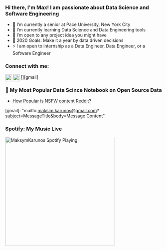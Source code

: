 ### Hi there, I'm Max! I am passionate about Data Science and Software Engineering

- 🔭 I’m currently a senior at Pace University, New York City
- 🌱 I’m currently learning Data Science and Data Engineering tools
- 👯 I’m open to any project idea you might have
- 🥅 2020 Goals: Make it a year by data driven decisions
- ⚡ I am open to internship as a Data Engineer, Data Engineer, or a Software Engineer 

### Connect with me:

[<img align="left" alt="maksymKarunos | LinkedIn" width="22px" src="https://cdn.jsdelivr.net/npm/simple-icons@v3/icons/linkedin.svg" />][linkedin]
[<img align="left" alt="maksymKarunos | LinkedIn" width="22px" src="https://cdn.jsdelivr.net/npm/simple-icons@v3/icons/gmail.svg" />][gmail]
<br />



### 📕 My Most Popular Data Scince Notebook on Open Source Data

<!-- BLOG-POST-LIST:START -->
- [How Popular is NSFW content Reddit?](https://www.kaggle.com/maksymkarunos/does-nsfw-content-hype-on-reddit)
<!-- BLOG-POST-LIST:END -->


[linkedin]: https://www.linkedin.com/in/mkarunos/
[gmail]: "mailto:maksim.karunos@gmail.com?subject=MessageTitle&amp;body=Message Content"

### Spotify: My Music Live 
[<img src="https://now-playing-codestackr.vercel.app/api/spotify-playing" alt="MaksymKarunos Spotify Playing" width="350" />](https://open.spotify.com/user/31jznq5cnfhfuaqbwwbkho2xlgna?si=ovGF5mqKRG6QK2QzWyYygw)